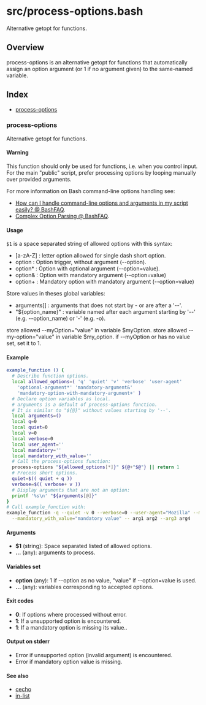 # src/process-options.bash

Alternative getopt for functions.

## Overview

process-options is an alternative getopt for functions that automatically
assign an option argument (or 1 if no argument given) to the same-named
variable.

## Index

* [process-options](#process-options)

### process-options

Alternative getopt for functions.

#### Warning

This function should only be used for functions, i.e. when you
control input. For the main "public" script, prefer processing options by
looping manually over provided arguments.

For more information on Bash command-line options handling see:

* [How can I handle command-line options and arguments in my script easily? @ BashFAQ](https://mywiki.wooledge.org/BashFAQ/035).
* [Complex Option Parsing @ BashFAQ](https://mywiki.wooledge.org/ComplexOptionParsing).

#### Usage

`$1` is a space separated string of allowed options with this syntax:

* [a-zA-Z] : letter option allowed for single dash short option.
* option : Option trigger, without argument (--option).
* option* : Option with optional argument (--option=value).
* option& : Option with mandatory argument (--option=value)
* option+ : Mandatory option with mandatory argument (--option=value)

Store values in theses global variables:

* arguments[] : arguments that does not start by - or are after a '--'.
* "${option_name}" : variable named after each argument starting by '--' (e.g. --option_name) or '-' (e.g. -o).

store allowed --myOption="value" in variable $myOption.
store allowed --my-option="value" in variable $my_option.
if --myOption or has no value set, set it to 1.

#### Example

```bash
example_function () {
  # Describe function options.
  local allowed_options=( 'q' 'quiet' 'v' 'verbose' 'user-agent'
    'optional-argument*' 'mandatory-argument&'
    'mandatory-option-with-mandatory-argument+' )
  # Declare option variables as local.
  # arguments is a default of process-options function.
  # It is similar to "${@}" without values starting by '--'.
  local arguments=()
  local q=0
  local quiet=0
  local v=0
  local verbose=0
  local user_agent=''
  local mandatory=''
  local mandatory_with_value=''
  # Call the process-options function:
  process-options "${allowed_options[*]}" ${@+"$@"} || return 1
  # Process short options.
  quiet=$(( quiet + q ))
  verbose=$(( verbose+ v ))
  # Display arguments that are not an option:
  printf '%s\n' "${arguments[@]}"
}
# Call example_function with:
example_function -q --quiet -v 0 --verbose=0 --user-agent="Mozilla" --mandatory \
  --mandatory_with_value="mandatory value" -- arg1 arg2 --arg3 arg4
```

#### Arguments

* **$1** (string): Space separated listed of allowed options.
* **...** (any): arguments to process.

#### Variables set

* **option** (any): 1 if --option as no value, "value" if --option=value is used.
* **...** (any): variables corresponding to accepted options.

#### Exit codes

* **0**: If options where processed without error.
* **1**: If a unsupported option is encountered.
* **1**: If a mandatory option is missing its value..

#### Output on stderr

* Error if unsupported option (invalid argument) is encountered.
* Error if mandatory option value is missing.

#### See also

* [cecho](./cecho.md#cecho)
* [in-list](./in-list.md#in-list)

